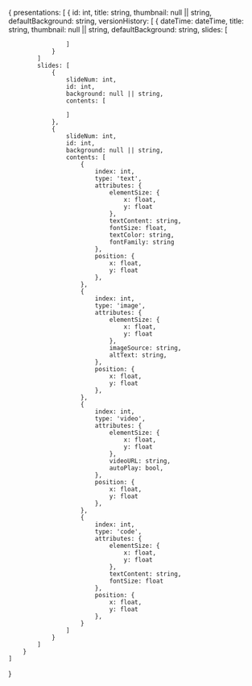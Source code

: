 {
    presentations: [
        {
            id: int,
            title: string,
            thumbnail: null || string,
            defaultBackground: string,
            versionHistory: [
                {
                    dateTime: dateTime,
                    title: string,
                    thumbnail: null || string,
                    defaultBackground: string,
                    slides: [

                    ]
                }
            ]
            slides: [
                {
                    slideNum: int,
                    id: int,
                    background: null || string,
                    contents: [

                    ]
                },
                {
                    slideNum: int,
                    id: int,
                    background: null || string,
                    contents: [
                        {
                            index: int,
                            type: 'text',
                            attributes: {
                                elementSize: {
                                    x: float,
                                    y: float
                                },
                                textContent: string,
                                fontSize: float,
                                textColor: string,
                                fontFamily: string
                            },
                            position: {
                                x: float,
                                y: float
                            },
                        },
                        {
                            index: int,
                            type: 'image',
                            attributes: {
                                elementSize: {
                                    x: float,
                                    y: float
                                },
                                imageSource: string,
                                altText: string,
                            },
                            position: {
                                x: float,
                                y: float
                            },
                        },
                        {
                            index: int,
                            type: 'video',
                            attributes: {
                                elementSize: {
                                    x: float,
                                    y: float
                                },
                                videoURL: string,
                                autoPlay: bool,
                            },
                            position: {
                                x: float,
                                y: float
                            },
                        },
                        {
                            index: int,
                            type: 'code',
                            attributes: {
                                elementSize: {
                                    x: float,
                                    y: float
                                },
                                textContent: string,
                                fontSize: float
                            },
                            position: {
                                x: float,
                                y: float
                            },
                        }
                    ]
                }
            ]
        }
    ]
}